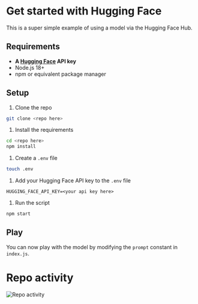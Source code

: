 # Get started with Hugging Face

This is a super simple example of using a model via the Hugging Face Hub.

## Requirements

- **A [Hugging Face](https://huggingface.co) API key**
- Node.js 18+
- npm or equivalent package manager

## Setup

1. Clone the repo

```bash
git clone <repo here>
```

1. Install the requirements

```bash
cd <repo here>
npm install
```

1. Create a `.env` file

```bash
touch .env
```

1. Add your Hugging Face API key to the `.env` file

```text
HUGGING_FACE_API_KEY=<your api key here>
```

1. Run the script

```bash
npm start
```

## Play

You can now play with the model by modifying the `prompt` constant in `index.js`.

# Repo activity

![Repo activity](https://repobeats.axiom.co/api/embed/043776dc1ca8fe5d88c5a0ab53267d28e7e7a821.svg "Repo activity")
